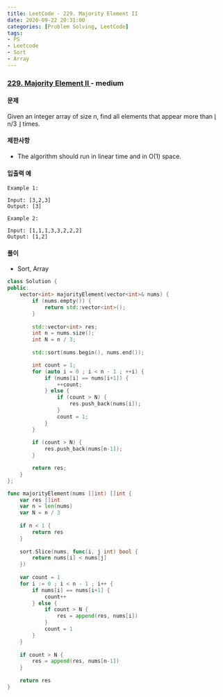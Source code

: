 ```yaml
---
title: LeetCode - 229. Majority Element II
date: 2020-09-22 20:31:00
categories: [Problem Solving, LeetCode]
tags:
- PS
- Leetcode
- Sort
- Array
---
```


### [ 229. Majority Element II ](https://leetcode.com/problems/majority-element-ii/) - medium

#### 문제

Given an integer array of size n, find all elements that appear more than ⌊ n/3 ⌋ times.

#### 제한사항

- The algorithm should run in linear time and in O(1) space.

#### 입출력 예

```
Example 1:

Input: [3,2,3]
Output: [3]
```

```
Example 2:

Input: [1,1,1,3,3,2,2,2]
Output: [1,2]
```

#### 풀이
- Sort, Array

```cpp
class Solution {
public:
    vector<int> majorityElement(vector<int>& nums) {
        if (nums.empty()) {
            return std::vector<int>();
        }
        
        std::vector<int> res;
        int n = nums.size();
        int N = n / 3;
        
        std::sort(nums.begin(), nums.end());

        int count = 1;
        for (auto i = 0 ; i < n - 1 ; ++i) {            
            if (nums[i] == nums[i+1]) {
                ++count;
            } else {
                if (count > N) {
                    res.push_back(nums[i]);
                }
                count = 1;
            }
        }
        
        if (count > N) {
            res.push_back(nums[n-1]);
        }

        return res;
    }
};
```

```go
func majorityElement(nums []int) []int {
    var res []int
    var n = len(nums)
    var N = n / 3
    
    if n < 1 {
        return res
    }
    
    sort.Slice(nums, func(i, j int) bool {
        return nums[i] < nums[j]
    })
    
    var count = 1
    for i := 0 ; i < n - 1 ; i++ {
        if nums[i] == nums[i+1] {
            count++
        } else {
            if count > N {
                res = append(res, nums[i])
            }
            count = 1
        }
    }
    
    if count > N {
        res = append(res, nums[n-1])
    }
    
    return res
}
```

